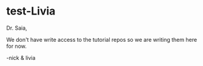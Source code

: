# test-Livia

Dr. Saia, 

We don't have write access to the tutorial repos so we are writing them here for now. 

-nick & livia